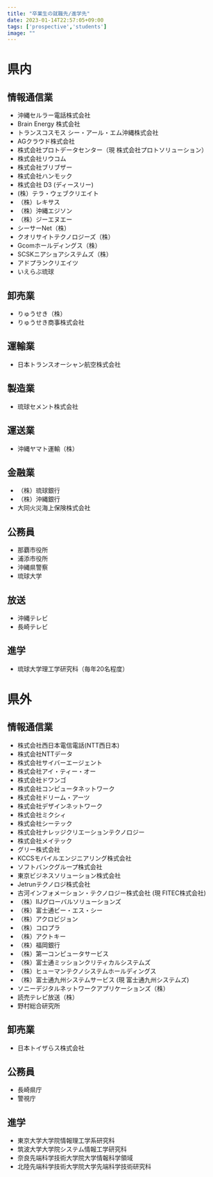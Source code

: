 ```yaml
---
title: "卒業生の就職先/進学先"
date: 2023-01-14T22:57:05+09:00
tags: ['prospective','students']
image: ""
---
```

# 県内



## 情報通信業



* 沖縄セルラー電話株式会社
* Brain Energy 株式会社
* トランスコスモス シー・アール・エム沖縄株式会社
* AGクラウド株式会社
* 株式会社プロトデータセンター（現 株式会社プロトソリューション）
* 株式会社リウコム
* 株式会社ブリブザー
* 株式会社ハンモック
* 株式会社 D3 (ディースリー)
* (株）テラ・ウェブクリエイト
* （株）レキサス
* （株）沖縄エジソン
* （株）ジーエヌエー
* シーサーNet（株）
* クオリサイトテクノロジーズ（株）
* Gcomホールディングス（株）
* SCSKニアショアシステムズ（株）
* アドプランクリエイツ
* いえらぶ琉球





## 卸売業



* りゅうせき（株）
* りゅうせき商事株式会社





## 運輸業



* 日本トランスオーシャン航空株式会社





## 製造業



* 琉球セメント株式会社





## 運送業



* 沖縄ヤマト運輸（株）





## 金融業



* （株）琉球銀行
* （株）沖縄銀行
* 大同火災海上保険株式会社





## 公務員



* 那覇市役所
* 浦添市役所
* 沖縄県警察
* 琉球大学





## 放送



* 沖縄テレビ
* 長崎テレビ





## 進学



* 琉球大学理工学研究科（毎年20名程度）




# 県外



## 情報通信業



* 株式会社西日本電信電話(NTT西日本)
* 株式会社NTTデータ
* 株式会社サイバーエージェント
* 株式会社アイ・ティー・オー
* 株式会社ドワンゴ
* 株式会社コンピュータネットワーク
* 株式会社ドリーム・アーツ
* 株式会社デザインネットワーク
* 株式会社ミクシィ
* 株式会社シーテック
* 株式会社ナレッジクリエーションテクノロジー
* 株式会社メイテック
* グリー株式会社
* KCCSモバイルエンジニアリング株式会社
* ソフトバンクグループ株式会社
* 東京ビジネスソリューション株式会社
* Jetrunテクノロジ株式会社
* 古河インフォメーション・テクノロジー株式会社 (現 FITEC株式会社)
* （株）IIJグローバルソリューションズ
* （株）富士通ビー・エス・シー
* （株）アクロビジョン
* （株）コロプラ
* （株）アクトキー
* （株）福岡銀行
* （株）第一コンピュータサービス
* （株）富士通ミッションクリティカルシステムズ
* （株）ヒューマンテクノシステムホールディングス
* （株）富士通九州システムサービス (現 富士通九州システムズ)
* ソニーデジタルネットワークアプリケーションズ（株）
* 読売テレビ放送（株）
* 野村総合研究所





## 卸売業



* 日本トイザらス株式会社





## 公務員



* 長崎県庁
* 警視庁





## 進学



* 東京大学大学院情報理工学系研究科
* 筑波大学大学院システム情報工学研究科
* 奈良先端科学技術大学院大学情報科学領域
* 北陸先端科学技術大学院大学先端科学技術研究科




